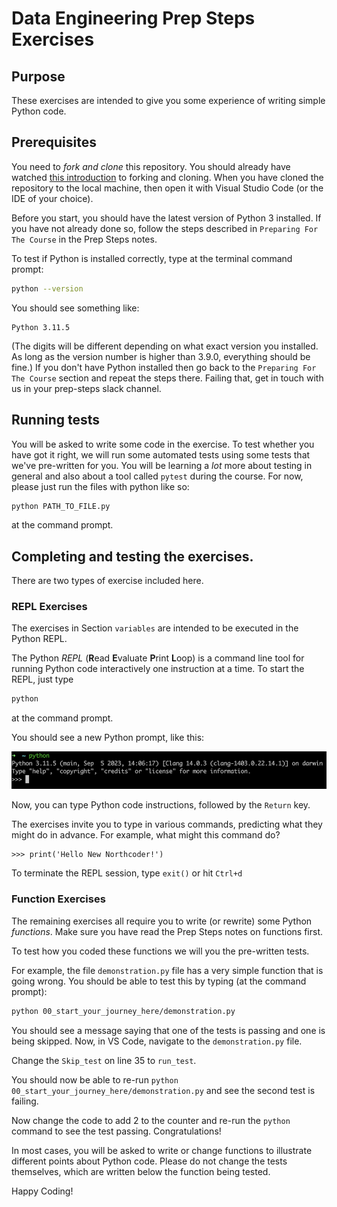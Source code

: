 # Data Engineering Prep Steps Exercises

## Purpose

These exercises are intended to give you some experience of writing simple Python code.

## Prerequisites

You need to _fork and clone_ this repository. You should already have watched
[this introduction](https://www.youtube.com/watch?v=4VjoJyqQkNQ&ab_channel=Tutor1) to forking and cloning.
When you have cloned the repository to the local machine, then open it with Visual Studio Code
(or the IDE of your choice).

Before you start, you should have the latest version of Python 3 installed. If you have not already
done so, follow the steps described in `Preparing For The Course` in the Prep Steps notes.

To test if Python is installed correctly, type at the terminal command prompt:

```bash
python --version
```

You should see something like:

```
Python 3.11.5
```

(The digits will be different depending on what exact version you installed. As long as the
version number is higher than 3.9.0, everything should be fine.)
If you don't have Python installed then go back to the `Preparing For The Course` section and
repeat the steps there. Failing that, get in touch with us in your prep-steps slack channel.

## Running tests

You will be asked to write some code in the exercise. To test whether you have got it right,
we will run some automated tests using some tests that we've pre-written for you. You will be learning a _lot_ more
about testing in general and also about a tool called `pytest` during the course. For now, please just run the files with python like so:

```bash
python PATH_TO_FILE.py
```

at the command prompt.

## Completing and testing the exercises.

There are two types of exercise included here.

### REPL Exercises

The exercises in Section `variables` are intended to be executed in the Python REPL.

The Python _REPL_ (**R**ead **E**valuate **P**rint **L**oop) is a command line tool for running Python code interactively one instruction at a time.
To start the REPL, just type

```bash
python
```

at the command prompt.

You should see a new Python prompt, like this:

![Python Prompt](./img/python_prompt.png)

Now, you can type Python code instructions, followed by the `Return` key.

The exercises invite you to type in various commands,
predicting what they might do in advance. For example, what might this command do?

```
>>> print('Hello New Northcoder!')
```

To terminate the REPL session, type `exit()` or hit `Ctrl+d`

### Function Exercises

The remaining exercises all require you to write (or rewrite) some Python _functions_. Make sure you have read the Prep Steps
notes on functions first.

To test how you coded these functions we will you the pre-written tests.

For example, the file `demonstration.py` file has a very simple function that is going wrong. You
should be able to test this by typing (at the command prompt):

```bash
python 00_start_your_journey_here/demonstration.py
```

You should see a message saying that one of the tests is passing and one is being skipped. Now, in VS Code, navigate to the `demonstration.py` file.

Change the `Skip_test` on line 35 to `run_test`.

You should now be able to re-run `python 00_start_your_journey_here/demonstration.py` and see the second test is failing.

Now change the code to add 2 to the counter and re-run the `python` command to see the test passing. Congratulations!

In most cases, you will be asked to write or change functions to illustrate different points about Python code. Please do not change the tests themselves, which are written below the function being tested.

Happy Coding!
